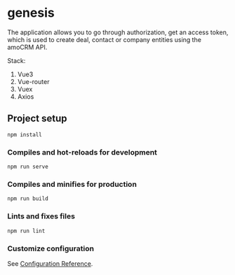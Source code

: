 # genesis

The application allows you to go through authorization, get an access token, which is used to create deal, contact or company entities using the amoCRM API.

Stack:
<ol>
<li>Vue3</li>
<li>Vue-router</li>
<li>Vuex</li>
<li>Axios</li>
</ol>

## Project setup
```
npm install
```

### Compiles and hot-reloads for development
```
npm run serve
```

### Compiles and minifies for production
```
npm run build
```

### Lints and fixes files
```
npm run lint
```

### Customize configuration
See [Configuration Reference](https://cli.vuejs.org/config/).
